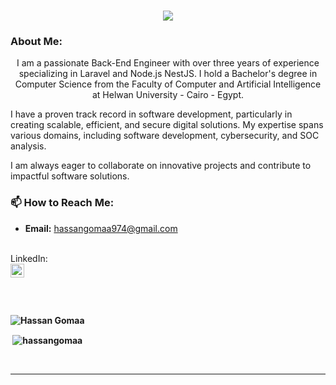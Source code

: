 

<h1 align="center">
  <a href="https://git.io/typing-svg">
    <img src="https://readme-typing-svg.herokuapp.com/?lines=This+is+Hassan+Gomaa;Nice+to+meet+you+%F0%9F%91%8B&center=true&size=30">
  </a>
</h1>
   
### About Me:
<p align="center">
I am a passionate Back-End Engineer with over three years of experience specializing in Laravel and Node.js NestJS. I hold a Bachelor's degree in Computer Science from the Faculty of Computer and Artificial Intelligence at Helwan University - Cairo - Egypt.

I have a proven track record in software development, particularly in creating scalable, efficient, and secure digital solutions. My expertise spans various domains, including software development, cybersecurity, and SOC analysis.

I am always eager to collaborate on innovative projects and contribute to impactful software solutions.

### 📫 How to Reach Me:
- **Email:** hassangomaa974@gmail.com

<br>
<b></b>LinkedIn:<b/>  
<br>

<a href="https://www.linkedin.com/in/hassangomaaeng/">
<img align="left" alt="LinkedIn" width="22px" src="https://static-exp1.licdn.com/sc/h/al2o9zrvru7aqj8e1x2rzsrca" />
</a>
<br>
<br>

<br>

<br>

<p><img align="left" src="https://github-readme-stats.vercel.app/api/top-langs?username=hassangomaa&show_icons=true&locale=en&layout=compact" alt="Hassan Gomaa " /></p>
<br>

<p>&nbsp;<img align="center" src="https://github-readme-stats.vercel.app/api?username=hassangomaa&show_icons=true&locale=en" alt="hassangomaa" /></p>
<br>


<hr>


